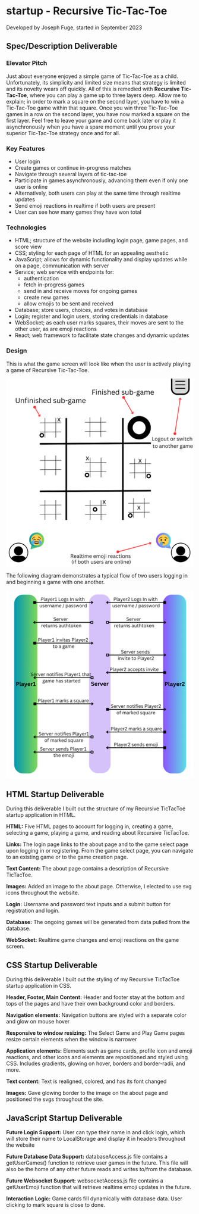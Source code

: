 # startup - Recursive Tic-Tac-Toe
Developed by Joseph Fuge, started in September 2023

## Spec/Description Deliverable

### Elevator Pitch

Just about everyone enjoyed a simple game of Tic-Tac-Toe as a child. Unfortunately, its simplicity and limited size means that strategy is limited and its novelty wears off quickly. All of this is remedied with **Recursive Tic-Tac-Toe**, where you can play a game up to three layers deep. Allow me to explain; in order to mark a square on the second layer, you have to win a Tic-Tac-Toe game within that square. Once you win three Tic-Tac-Toe games in a row on the second layer, you have now marked a square on the first layer. Feel free to leave your game and come back later or play it asynchronously when you have a spare moment until you prove your superior Tic-Tac-Toe strategy once and for all.

### Key Features

- User login
- Create games or continue in-progress matches
- Navigate through several layers of tic-tac-toe
- Participate in games asynchronously, advancing them even if only one user is online
- Alternatively, both users can play at the same time through realtime updates
- Send emoji reactions in realtime if both users are present
- User can see how many games they have won total

### Technologies
- HTML; structure of the website including login page, game pages, and score view
- CSS; styling for each page of HTML for an appealing aesthetic
- JavaScript; allows for dynamic functionality and display updates while on a page, communication with server
- Service; web service with endpoints for:
    - authentication
    - fetch in-progress games
    - send in and receive moves for ongoing games
    - create new games
    - allow emojis to be sent and received
- Database; store users, choices, and votes in database
- Login; register and login users, storing credentials in database
- WebSocket; as each user marks squares, their moves are sent to the other user, as are emoji reactions
- React; web framework to facilitate state changes and dynamic updates

### Design

This is what the game screen will look like when the user is actively playing a game of Recursive Tic-Tac-Toe.

![TicTacToe Game Screen](RecursiveTic-Tac-ToeDesign.png)

The following diagram demonstrates a typical flow of two users logging in and beginning a game with one another.

![TicTacToe Backend Server Diagram](RecursiveTic-Tac-ToeBackend.png)

## HTML Startup Deliverable

During this deliverable I built out the structure of my Recursive TicTacToe startup application in HTML.

**HTML:** Five HTML pages to account for logging in, creating a game, selecting a game, playing a game, and reading about Recursive TicTacToe.

**Links:** The login page links to the about page and to the game select page upon logging in or registering. From the game select page, you can navigate to an existing game or to the game creation page.

**Text Content:** The about page contains a description of Recursive TicTacToe.

**Images:** Added an image to the about page. Otherwise, I elected to use svg icons throughout the website.

**Login:** Username and password text inputs and a submit button for registration and login.

**Database:** The ongoing games will be generated from data pulled from the database.

**WebSocket:** Realtime game changes and emoji reactions on the game screen.

## CSS Startup Deliverable

During this deliverable I built out the styling of my Recursive TicTacToe startup application in CSS.

**Header, Footer, Main Content:** Header and footer stay at the bottom and tops of the pages and have their own background color and borders.

**Navigation elements:** Navigation buttons are styled with a separate color and glow on mouse hover

**Responsive to window resizing:** The Select Game and Play Game pages resize certain elements when the window is narrower

**Application elements:** Elements such as game cards, profile icon and emoji reactions, and other icons and elements are repositioned and styled using CSS. Includes gradients, glowing on hover, borders and border-radii, and more.

**Text content:** Text is realigned, colored, and has its font changed

**Images:** Gave glowing border to the image on the about page and positioned the svgs throughout the site.

## JavaScript Startup Deliverable

**Future Login Support:** User can type their name in and click login, which will store their name to LocalStorage and display it in headers throughout the website

**Future Database Data Support:** databaseAccess.js file contains a getUserGames() function to retrieve user games in the future. This file will also be the home of any other future reads and writes to/from the database.

**Future Websocket Support:** websocketAccess.js file contains a getUserEmoji function that will retrieve realtime emoji updates in the future.

**Interaction Logic:** Game cards fill dynamically with database data. User clicking to mark square is close to done.
